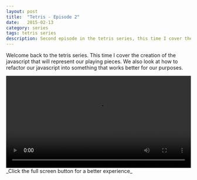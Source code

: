 ```yaml
---
layout: post
title:  "Tetris - Episode 2"
date:   2015-02-13
category: series
tags: tetris series
description: Second episode in the tetris series, this time I cover the javascript needed to represent the playing objects.
---
```


Welcome back to the tetris series. This time I cover the creation of the javascript that will represent our playing pieces. We also look at how to refactor our javascript into something that works better for our purposes.

<video style="width:100%;" controls>
	<source src="http://videos.quarrantine.com?name=tetris2.mp4" type="video/mp4">
</video>
_Click the full screen button for a better experience_
